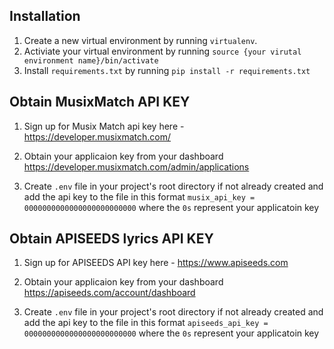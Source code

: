 ## Installation

1. Create a new virtual environment by running `virtualenv`.
2. Activiate your virtual environment by running `source {your virutal environment name}/bin/activate`
3. Install `requirements.txt` by running `pip install -r requirements.txt`

## Obtain MusixMatch API KEY
1. Sign up for Musix Match api key here - https://developer.musixmatch.com/
   
2. Obtain your applicaion key from your dashboard https://developer.musixmatch.com/admin/applications

3. Create `.env` file in your project's root directory if not already created and add the api key to the file in this format `musix_api_key = 0000000000000000000000000` where the `0s` represent your applicatoin key 

## Obtain APISEEDS lyrics API KEY
1. Sign up for APISEEDS API key here - https://www.apiseeds.com

2. Obtain your applicaion key from your dashboard https://apiseeds.com/account/dashboard

3. Create `.env` file in your project's root directory if not already created and add the api key to the file in this format `apiseeds_api_key = 0000000000000000000000000` where the `0s` represent your applicatoin key 